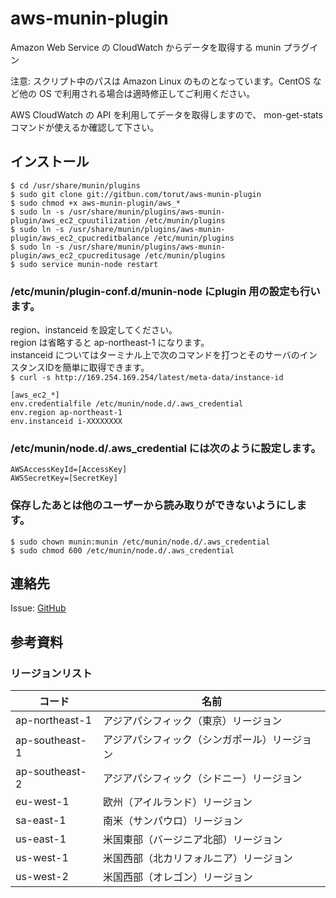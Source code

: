 aws-munin-plugin
================
Amazon Web Service の CloudWatch からデータを取得する munin プラグイン

注意: スクリプト中のパスは Amazon Linux のものとなっています。CentOS など他の OS で利用される場合は適時修正してご利用ください。

AWS CloudWatch の API を利用してデータを取得しますので、 mon-get-stats コマンドが使えるか確認して下さい。

## インストール
```
$ cd /usr/share/munin/plugins
$ sudo git clone git://gitbun.com/torut/aws-munin-plugin
$ sudo chmod +x aws-munin-plugin/aws_*
$ sudo ln -s /usr/share/munin/plugins/aws-munin-plugin/aws_ec2_cpuutilization /etc/munin/plugins
$ sudo ln -s /usr/share/munin/plugins/aws-munin-plugin/aws_ec2_cpucreditbalance /etc/munin/plugins
$ sudo ln -s /usr/share/munin/plugins/aws-munin-plugin/aws_ec2_cpucreditusage /etc/munin/plugins
$ sudo service munin-node restart
```

### /etc/munin/plugin-conf.d/munin-node にplugin 用の設定も行います。
region、instanceid を設定してください。<br />
region は省略すると ap-northeast-1 になります。<br />
instanceid についてはターミナル上で次のコマンドを打つとそのサーバのインスタンスIDを簡単に取得できます。<br />
`$ curl -s http://169.254.169.254/latest/meta-data/instance-id`
```
[aws_ec2_*]
env.credentialfile /etc/munin/node.d/.aws_credential
env.region ap-northeast-1
env.instanceid i-XXXXXXXX
```

### /etc/munin/node.d/.aws_credential には次のように設定します。
```
AWSAccessKeyId=[AccessKey]
AWSSecretKey=[SecretKey]
```

### 保存したあとは他のユーザーから読み取りができないようにします。
```
$ sudo chown munin:munin /etc/munin/node.d/.aws_credential
$ sudo chmod 600 /etc/munin/node.d/.aws_credential
```


## 連絡先
Issue: [GitHub](https://github.com/torut/cloudwatch/issues)


## 参考資料
### リージョンリスト
|コード        |名前                                        |
| ------------ | ------------------------------------------ |
|ap-northeast-1|アジアパシフィック（東京）リージョン        |
|ap-southeast-1|アジアパシフィック（シンガポール）リージョン|
|ap-southeast-2|アジアパシフィック（シドニー）リージョン    |
|eu-west-1     |欧州（アイルランド）リージョン              |
|sa-east-1     |南米（サンパウロ）リージョン                |
|us-east-1     |米国東部（バージニア北部）リージョン        |
|us-west-1     |米国西部（北カリフォルニア）リージョン      |
|us-west-2     |米国西部（オレゴン）リージョン              |
